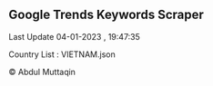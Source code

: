 

## Google Trends Keywords Scraper 
 
Last Update 04-01-2023 , 19:47:35

Country List :
VIETNAM.json



© Abdul Muttaqin 
